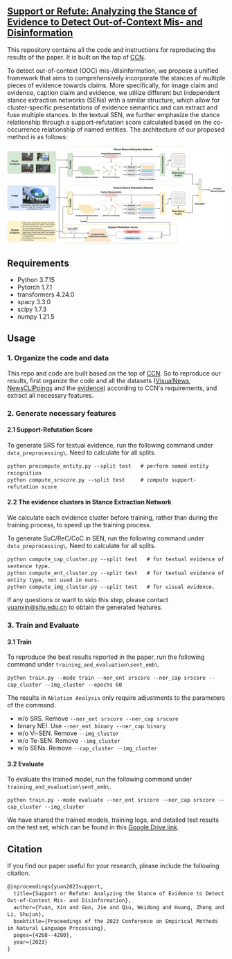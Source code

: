 ## [Support or Refute: Analyzing the Stance of Evidence to Detect Out-of-Context Mis- and Disinformation](https://aclanthology.org/2023.emnlp-main.259.pdf)

This repository contains all the code and instructions for reproducing the results of the paper. It is built on the top of [CCN](https://github.com/S-Abdelnabi/OoC-multi-modal-fc?tab=readme-ov-file).

To detect out-of-context (OOC) mis-/disinformation, we propose a unified framework that aims to comprehensively incorporate the stances of multiple pieces of evidence towards claims. More specifically, for image claim and evidence, caption claim and evidence, we utilize different but independent stance extraction networks (SENs) with a similar structure, which allow for cluster-specific presentations of evidence semantics and can extract and fuse multiple stances. In the textual SEN, we further emphasize the stance relationship through a support-refutation score calculated based on the co-occurrence relationship of named entities. The architecture of our proposed method is as follows:

<p align="center">
<img src="architecture.svg">
</p>



## Requirements

* Python 3.7.15
* Pytorch 1.7.1
* transformers 4.24.0
* spacy 3.3.0
* scipy 1.7.3
* numpy 1.21.5



## Usage

### 1. Organize the code and data

This repo and code are built based on the top of [CCN](https://github.com/S-Abdelnabi/OoC-multi-modal-fc?tab=readme-ov-file). So to reproduce our results, first organize the code and all the datasets ([VisualNews](https://github.com/FuxiaoLiu/VisualNews-Repository), [NewsCLIPpings](https://github.com/g-luo/news_clippings) and the [evidence](https://github.com/S-Abdelnabi/OoC-multi-modal-fc?tab=readme-ov-file)) according to CCN's requirements, and extract all necessary features.

### 2. Generate necessary features

#### 2.1 Support-Refutation Score

To generate SRS for textual evidence, run the following command under `data_preprocessing\`. Need to calculate for all splits.

```
python precompute_entity.py --split test   # perform named entity recognition
python compute_srscore.py --split test     # compute support-refutation score
```

#### 2.2 The evidence clusters in Stance Extraction Network

We calculate each evidence cluster before training, rather than during the training process, to speed up the training process.

To generate SuC/ReC/CoC in SEN, run the following command under `data_preprocessing\`. Need to calculate for all splits.

```
python compute_cap_cluster.py --split test   # for textual evidence of sentence type.
python compute_ent_cluster.py --split test   # for textual evidence of entity type, not used in ours.
python compute_img_cluster.py --split test   # for visual evidence.
```

If any questions or want to skip this step, please contact yuanxin@sjtu.edu.cn to obtain the generated features.

### 3. Train and Evaluate

#### 3.1 Train

To reproduce the best results reported in the paper, run the following command under `training_and_evaluation\sent_emb\`.

```
python train.py --mode train --ner_ent srscore --ner_cap srscore --cap_cluster --img_cluster --epochs 60
```

The results in `Ablation Analysis` only require adjustments to the parameters of the command.

* w/o SRS. Remove `--ner_ent srscore --ner_cap srscore`
* binary NEI. Use `--ner_ent binary --ner_cap binary`
* w/o Vi-SEN. Remove `--img_cluster`
* w/o Te-SEN. Remove `--img_cluster`
* w/o SENs. Remove `--cap_cluster --img_cluster`

#### 3.2 Evaluate

To evaluate the trained model,  run the following command under `training_and_evaluation\sent_emb\`.

```
python train.py --mode evaluate --ner_ent srscore --ner_cap srscore --cap_cluster --img_cluster
```

We have shared the trained models, training logs, and detailed test results on the test set, which can be found in this [Google Drive link](https://drive.google.com/drive/folders/1-kmF4mm48Lpmsb8foq309I6aM_JHma_C?usp=drive_link).



## Citation

If you find our paper useful for your research, please include the following citation.

```
@inproceedings{yuan2023support,
  title={Support or Refute: Analyzing the Stance of Evidence to Detect Out-of-Context Mis- and Disinformation},
  author={Yuan, Xin and Guo, Jie and Qiu, Weidong and Huang, Zheng and Li, Shujun},
  booktitle={Proceedings of the 2023 Conference on Empirical Methods in Natural Language Processing},
  pages={4268--4280},
  year={2023}
}
```

